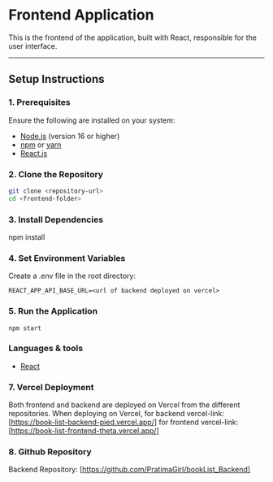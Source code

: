 ﻿# Frontend Application

This is the frontend of the application, built with React, responsible for the user interface.

---

## **Setup Instructions**

### **1. Prerequisites**
Ensure the following are installed on your system:
- [Node.js](https://nodejs.org/) (version 16 or higher)
- [npm](https://www.npmjs.com/) or [yarn](https://yarnpkg.com/)
- [React.js](https://reactjs.org/)

### **2. Clone the Repository**
```bash
git clone <repository-url>
cd <frontend-folder>
```

### **3. Install Dependencies**
npm install

### **4. Set Environment Variables**
Create a .env file in the root directory:
```
REACT_APP_API_BASE_URL=<url of backend deployed on vercel>

```

### **5. Run the Application**
```
npm start
```

### Languages & tools
- [React](https://react.dev/)

### **7. Vercel Deployment**
Both frontend and backend are deployed on Vercel from the different repositories. When deploying on Vercel, 
for backend vercel-link: [https://book-list-backend-pied.vercel.app/]
for frontend vercel-link: [https://book-list-frontend-theta.vercel.app/]

### **8. Github Repository**
Backend Repository: [https://github.com/PratimaGirl/bookList_Backend]
